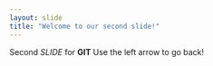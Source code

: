 ```yaml
---
layout: slide
title: "Welcome to our second slide!"
---
```

Second _SLIDE_ for **GIT**
Use the left arrow to go back!